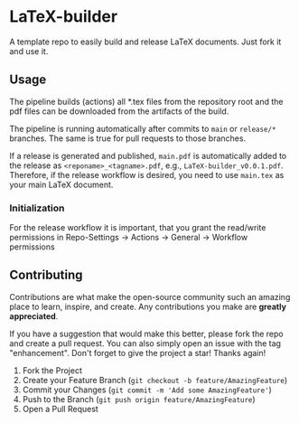 # LaTeX-builder
A template repo to easily build and release LaTeX documents. Just fork it and use it.

## Usage

The pipeline builds (actions) all *.tex files from the repository root and the pdf files can be downloaded from the artifacts of the build.

The pipeline is running automatically after commits to `main` or `release/*` branches. The same is true for pull requests to those branches.

If a release is generated and published, `main.pdf` is automatically added to the release as `<reponame>_<tagname>.pdf`, e.g., `LaTeX-builder_v0.0.1.pdf`. Therefore, if the release workflow is desired, you need to use `main.tex` as your main LaTeX document.

### Initialization

For the release workflow it is important, that you grant the read/write permissions in Repo-Settings -> Actions -> General -> Workflow permissions

## Contributing

Contributions are what make the open-source community such an amazing place to learn, inspire, and create. Any contributions you make are **greatly appreciated**.

If you have a suggestion that would make this better, please fork the repo and create a pull request. You can also simply open an issue with the tag "enhancement".
Don't forget to give the project a star! Thanks again!

1. Fork the Project
2. Create your Feature Branch (`git checkout -b feature/AmazingFeature`)
3. Commit your Changes (`git commit -m 'Add some AmazingFeature'`)
4. Push to the Branch (`git push origin feature/AmazingFeature`)
5. Open a Pull Request
